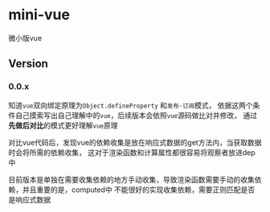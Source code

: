 # mini-vue
微小版vue

## Version

### 0.0.x
知道`vue`双向绑定原理为`Object.defineProperty` 和`发布·订阅`模式，
依据这两个条件自己摸索写出自己理解中的`vue`，后续版本会依照`vue`源码做比对并修改，
通过**先做后对比**的模式更好理解`vue`原理

对比vue代码后，发现vue的依赖收集是放在响应式数据的get方法内，当获取数据时会将所需的依赖收集，
这对于渲染函数和计算属性都很容易将观察者放进dep中

目前版本是单独在需要收集依赖的地方手动收集，导致渲染函数需要手动的收集依赖，并且重要的是，computed中
不能很好的实现收集依赖，需要正则匹配是否是响应式数据


